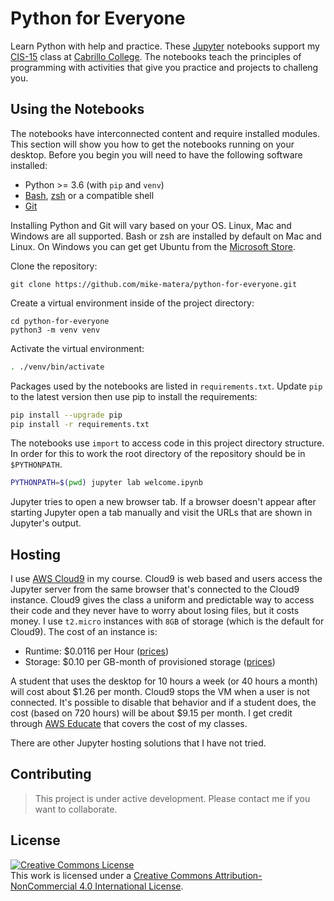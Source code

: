 # Python for Everyone

Learn Python with help and practice. These [Jupyter](https://jupyter.org/) notebooks support my [CIS-15](http://www.lifealgorithmic.com/cis-15a.html) class at [Cabrillo College](https://www.cabrillo.edu/). The notebooks teach the principles of programming with activities that give you practice and projects to challeng you.

## Using the Notebooks

The notebooks have interconnected content and require installed modules. This section will show you how to get the notebooks running on your desktop. Before you begin you will need to have the following software installed:

- Python >= 3.6 (with `pip` and `venv`)
- [Bash](https://www.gnu.org/software/bash/), [zsh](https://www.gnu.org/software/bash/) or a compatible shell
- [Git](https://git-scm.com/)

Installing Python and Git will vary based on your OS. Linux, Mac and Windows are all supported. Bash or zsh are installed by default on Mac and Linux. On Windows you can get get Ubuntu from the [Microsoft Store](https://www.microsoft.com/en-us/p/ubuntu/9nblggh4msv6). 

Clone the repository:
```
git clone https://github.com/mike-matera/python-for-everyone.git 
```

Create a virtual environment inside of the project directory:

```
cd python-for-everyone
python3 -m venv venv 
```

Activate the virtual environment:

```sh
. ./venv/bin/activate
```

Packages used by the notebooks are listed in `requirements.txt`. Update `pip` to the latest version then use pip to install the requirements:

```sh
pip install --upgrade pip
pip install -r requirements.txt
```

The notebooks use `import` to access code in this project directory structure. In order for this to work the root directory of the repository should be in `$PYTHONPATH`.

```sh
PYTHONPATH=$(pwd) jupyter lab welcome.ipynb
```

Jupyter tries to open a new browser tab. If a browser doesn't appear after starting Jupyter open a tab manually and visit the URLs that are shown in Jupyter's output.

## Hosting

I use [AWS Cloud9](https://aws.amazon.com/cloud9/) in my course. Cloud9 is web based and users access the Jupyter server from the same browser that's connected to the Cloud9 instance. Cloud9 gives the class a uniform and predictable way to access their code and they never have to worry about losing files, but it costs money. I use `t2.micro` instances with `8GB` of storage (which is the default for Cloud9). The cost of an instance is:

- Runtime: $0.0116 per Hour ([prices](https://aws.amazon.com/ec2/pricing/on-demand/))
- Storage: $0.10 per GB-month of provisioned storage
 ([prices](https://aws.amazon.com/ebs/pricing/))

A student that uses the desktop for 10 hours a week (or 40 hours a month) will cost about $1.26 per month. Cloud9 stops the VM when a user is not connected. It's possible to disable that behavior and if a student does, the cost (based on 720 hours) will be about $9.15 per month. I get credit through [AWS Educate](https://aws.amazon.com/education/awseducate/) that covers the cost of my classes.

There are other Jupyter hosting solutions that I have not tried.

## Contributing

> This project is under active development. Please contact me if you want to collaborate. 

## License 

<a rel="license" href="http://creativecommons.org/licenses/by-nc/4.0/"><img alt="Creative Commons License" style="border-width:0" src="https://i.creativecommons.org/l/by-nc/4.0/88x31.png" /></a><br />This work is licensed under a <a rel="license" href="http://creativecommons.org/licenses/by-nc/4.0/">Creative Commons Attribution-NonCommercial 4.0 International License</a>.
